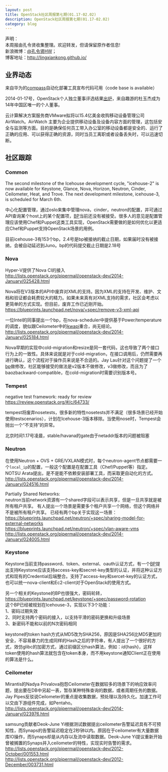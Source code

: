 ```yaml
---
layout: post
title: OpenStack社区周报第七期(01.17-02.02)
description: OpenStack社区周报第七期(01.17-02.02)
category: blog
---
```


声明：  
本周报由孔令贤收集整理。欢迎转发，但请保留原作者信息!  
新浪微博：[@孔令贤HW](http://weibo.com/lingxiankong)；  
博客地址：<http://lingxiankong.github.io/>  

## 业界动态
来自华为的[compass](http://www.syscompass.org/)自动化部署工具宣布代码可用（code base is available）

2014-01-17号，OpenStack个人独立董事评选结果[出炉](http://www.openstack.org/blog/2014/01/election-results-for-individual-and-gold-directors/)，来自趣游的杜玉杰成为14年中国区唯一的个人董事。

云计算解决方案服务商VMware拟将以15.4亿美金收购移动设备管理公司 AirWatch。AirWatch 主要为企业提供移动设备及设备内容方面的管理，这包括安全与监测等方面。目的是确保任何员工带入办公室的移动设备都是安全的、运行了正确的应用、可以获得正确的资源，同时当员工离职或者设备丢失时，可以迅速切断。

## 社区跟踪

### Common
The second milestone of the Icehouse development cycle, "icehouse-2" is
now available for Keystone, Glance, Nova, Horizon, Neutron, Cinder,
Ceilometer, Heat, and Trove. The next development milestone, icehouse-3, is scheduled for March 6th.

中心化配置管理，通过oslo来集中管理nova，cinder，neutron的配置，并可通过API查询某个host上的某个配置项，[BP](https://blueprints.launchpad.net/oslo/+spec/oslo-config-centralized)当前还没有被接受。很多人的意见是配置管理应该使用Chef和Puppet这类工具实现，OpenStack需要做的是如何优化以更适应Chef和Puppet支持OpenStack场景的用例。

目前icehouse-3有153个bp，2.4号是bp被接纳的截止日期，如果届时没有被接纳，会被自动延迟到Juno。bp的代码提交截止日期是2.18号

### Nova
Hyper-V提供了Nova CI的接入  
<http://lists.openstack.org/pipermail/openstack-dev/2014-January/025428.html>

Nova将在V3版本的API中废弃对XML的支持。因为XML的支持在开发、维护、文档和验证都会耗费较大的精力。如果未来真有对XML支持的需求，社区会考虑以更简单的方式实现。但目前，废弃工作已近刚开始。  
<https://blueprints.launchpad.net/nova/+spec/remove-v3-xml-api>

一位Intel的同事提出一个bp，在nova-scheduler中提供基于Power/temperature的调度，貌似跟Ceilometer中的[kwapi](https://launchpad.net/kwapi)重合，尚无结论。  
<http://lists.openstack.org/pipermail/openstack-dev/2014-January/025184.html>

Nova早期的实现中cold-migration和resize是同一套代码，这也导致了两个接口行为上的一致性。具体来说就是对于cold-migration，在接口调用后，仍然需要再进行确认，这个流程对于操作员来说是不合适的。Jay Lau针对这个问题提了一个[bp](https://blueprints.launchpad.net/nova/+spec/auto-confirm-cold-migration)做修改，社区能够接受的做法是v2版本不做修改，v3做修改，而且为了baozbackward-compatible，在cold-migration时需要识别版本号。

### Tempest
negative test framework: ready for review  
<https://review.openstack.org/#/c/64733/>

tempest将废弃nosetests，很多新的特性nosetests并不满足（很多场景已经开始使用testscenarios），计划在Icehouse-3版本移除。当使用nose时，Tempest会抛出一个“不支持”的异常。

北京时间1.17号凌晨，stable/havana的gate由于netaddr版本的问题被阻塞

### Neutron
在使用Neutron + OVS + GRE/VXLAN模式时，每个neutron-agent节点都需要一个`local_ip`的配置，一般这个配置是在配置工具（Chef/Puppet等）指定。NOTSU Arata提出，是不是能不依赖安装部署工具，而采取更自动化的方式。  
<http://lists.openstack.org/pipermail/openstack-dev/2014-January/024516.html>

Partially Shared Networks:  
neutron当前network资源有一个shared字段可以表示共享，但是一旦共享就是被所有租户共享。
有人提出一个场景是需要多个租户共享一个网络，但这个网络并不是被所有租户共享。
已经有两个bp关于实现这一场景：  
https://blueprints.launchpad.net/neutron/+spec/sharing-model-for-external-networks  
https://blueprints.launchpad.net/neutron/+spec/vlan-aware-vms  
http://lists.openstack.org/pipermail/openstack-dev/2014-January/024005.html

### Keystone
Keystone当前支持password、token、external、oauth认证方式，有一个[BP](https://blueprints.launchpad.net/keystone/+spec/access-key-authentication)提出支持Keystone应该支持access-key和secret-key类型的认证，并将这种认证方式和现有的Credential后端整合。支持了access-key和sercet-key的认证方式，也可以统一nova-client和Ec2-client对于OpenStack的使用方式。

另一个相关的Keystone的BP也很强大，密码轮转，  <https://blueprints.launchpad.net/keystone/+spec/password-rotation>  
这个BP已经被规划在Icehouse-3，实现以下3个功能：  
1、密码过期失效  
2、同时支持两个密码的接入，以支持平滑的密码更换和升级场景  
3、新密码不能和以前的N次密码相同

keystone的token hash方式从MD5改为SHA256，原因是SHA256比MD5更加的安全，不容易暴力的生成同样的Hash之后的字符串，有人提出了一个很好的方式，效仿glibc的加密方式，通过前缀区分hash算法，例如：${id}${hash}，这样token使用的hash算法就包含在token本身，而不用keystone通知Client正在使用的算法是什么。

### Ceilometer
Mirantis的Nadya Privalova抱怨Ceilometer在数据较多的场景下的响应效率问题，提出要在DB中另起一表，暂存某种特殊查询的数据，或者周期任务的数据。Jay Pipes反驳说Ceilometer的重点是收集数据，预处理以及持久化。加速工作可以交由下游组件完成，如Pentaho。  
<http://lists.openstack.org/pipermail/openstack-dev/2014-January/023976.html>

samsung贡献者Deok-June Yi根据测试数据提出ceilometer告警延迟具有不可预知性，而Synaps的告警延迟稳定在2秒钟以内。原因在于ceilometer有大量数据库IO操作，而Synaps却是从内存以及流中读取数据。Deok-June Yi提议重新开始曾被搁置的Synaps并入ceilometer的特性，实现实时告警的需求。  
<http://lists.openstack.org/pipermail/openstack-dev/2012-October/001553.html>  
<http://lists.openstack.org/pipermail/openstack-dev/2012-December/003731.html>